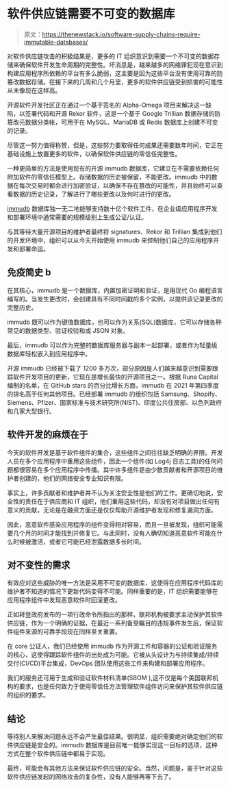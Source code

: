 # 软件供应链需要不可变的数据库

> 原文：<https://thenewstack.io/software-supply-chains-require-immutable-databases/>

对软件供应链攻击的积极结果是，更多的 IT 组织意识到需要一个不可变的数据存储来确保软件开发生命周期的完整性。坏消息是，越来越多的网络罪犯现在意识到构建应用程序所依赖的平台有多么脆弱，这主要是因为这些平台没有使用可靠的防篡改数据存储。在接下来的几周和几个月里，更多的软件供应链受到损害的可能性从未像现在这样高。

开源软件开发社区正在通过一个基于签名的 Alpha-Omega 项目来解决这一缺陷，以签署代码和开源 Rekor 软件，这是一个基于 Google Trillian 数据存储的防篡改元数据分类帐，可用于在 MySQL、MariaDB 或 Redis 数据库上创建不可变的记录。

尽管这一努力值得称赞，但是，这些努力要取得任何成果还需要数年时间，它正在基础设施上放置更多的软件，以确保软件供应链的零信任完整性。

一种更简单的方法是使用现有的开源 immudb 数据库，它建立在不需要依赖任何附加软件的零信任模型上。存储数据的历史被保留，不能更改。immudb 中的数据在每次交易时都会进行加密验证，以确保不存在篡改的可能性，并且始终可以查看数据的历史记录，了解进行了哪些更改以及何时进行的更改。

[immudb](http://www.immudb.io/) 数据库独一无二地能够支持数十亿个软件工件，在企业级应用程序开发和部署环境中通常需要的规模级别上生成公证/认证。

与其等待大量开源项目的维护者最终将 signatures、Rekor 和 Trillian 集成到他们的开发环境中，组织可以从今天开始使用 immudb 来控制他们自己的应用程序开发和部署命运。

## 免疫简史 b

在其核心，immudb 是一个数据库，内置加密证明和验证，是用现代 Go 编程语言编写的。当发生更改时，会创建具有不同时间戳的多个实例，以提供该记录更改的完整历史。

immudb 既可以作为键值数据库，也可以作为关系(SQL)数据库，它可以存储各种常见的数据类型、验证校验和或 JSON 对象。

最后，immudb 可以作为完整的数据库服务器与副本一起部署，或者作为轻量级数据库轻松嵌入到应用程序中。

开源 immudb 已经被下载了 1200 多万次，部分原因是人们越来越意识到需要跟踪软件开发项目的更新，它现在是增长最快的开源项目之一。根据 Runa Capital 编制的名单，在 GitHub stars 的百分比增长方面，immudb 在 2021 年第四季度的排名高于任何其他项目。已经部署 immudb 的组织包括 Samsung、Shopify、Siemens、Pfizer、国家标准与技术研究所(NIST)、印度公共住房部、以色列政府和几家大型银行。

## 软件开发的麻烦在于

今天的软件开发是基于软件组件的集合，这些组件之间往往缺乏明确的界限。开发人员在多个应用程序中重用这些组件，因此一个组件(如 Log4j 日志工具)的任何问题都很容易在多个应用程序中传播。其中许多组件是由少数贡献者和开源项目的维护者创建的，他们的网络安全专业知识有限。

事实上，许多贡献者和维护者并不认为关注安全性是他们的工作。更确切地说，安全性的责任在于供应商和 IT 组织，他们重用这些代码，却没有对项目做出任何有意义的贡献，无论是在融资方面还是仅仅帮助开源维护者发现和修复漏洞方面。

因此，恶意软件感染应用程序的组件变得相对容易，而且一旦被发现，组织可能需要几个月的时间才能找到并修复它。与此同时，没有人确切知道恶意软件可能在什么时候被激活，或者它可能已经泄露数据多长时间。

## 对不变性的需求

有效应对这些威胁的唯一方法是采用不可变的数据库，这使得在应用程序代码库的维护者不知道的情况下更新代码变得不可能。同样重要的是，IT 组织需要能够在应用程序组件中发现恶意软件时回滚更改。

正如拜登政府发布的一项行政命令所指出的那样，联邦机构被要求主动保护其软件供应链，作为一个明确的证据，在最近一系列备受瞩目的违规事件发生后，保证软件组件来源的可靠手段现在同样至关重要。

在 core 公证人，我们已经使用 immudb 作为开源工件和容器的公证和验证服务的核心，这使得跟踪软件组件的出处成为可能。它被从头设计为与持续集成/持续交付(CI/CD)平台集成，DevOps 团队使用这些工件来构建和部署应用程序。

我们的服务还可用于生成和验证软件材料清单(SBOM ),这不仅是每个美国联邦机构的要求，也是任何致力于使用零信任方法管理软件组件访问来保护其软件供应链的组织的要求。

## 结论

等待别人来解决问题永远不会产生最佳结果。很明显，组织需要绝对确定他们的软件供应链是安全的。immudb 数据库是目前唯一能够实现这一目标的选项，这种方式在整个软件供应链中都易于实现。

最终，可能会有其他方法来保证软件供应链的安全。当然，问题是，鉴于针对这些软件供应链发起的网络攻击的复杂性，没有人能够再等下去了。

<svg xmlns:xlink="http://www.w3.org/1999/xlink" viewBox="0 0 68 31" version="1.1"><title>Group</title> <desc>Created with Sketch.</desc></svg>